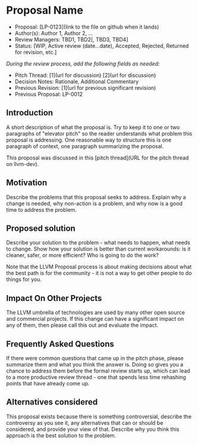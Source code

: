 # Proposal Name

*   Proposal: [LP-0123](link to the file on github when it lands)
*   Author(s): Author 1, Author 2, ...
*   Review Managers: TBD1, TBD2[, TBD3, TBD4]
*   Status: [WIP, Active review (date...date), Accepted, Rejected, Returned for revision, etc.]

_During the review process, add the following fields as needed:_

*   Pitch Thread: [1](url for discussion) [2](url for discussion)
*   Decision Notes: Rationale, Additional Commentary
*   Previous Revision: [1](url for previous significant revision)
*   Previous Proposal: LP-0012


## Introduction

A short description of what the proposal is. Try to keep it to one or two paragraphs of "elevator pitch" so the reader understands what problem this proposal is addressing.  One reasonable way to structure this is one paragraph of context, one paragraph summarizing the proposal.

This proposal was discussed in this [pitch thread](URL for the pitch thread on llvm-dev). 


## Motivation

Describe the problems that this proposal seeks to address. Explain why a change is needed, why non-action is a problem, and why now is a good time to address the problem.


## Proposed solution

Describe your solution to the problem - what needs to happen, what needs to change.   Show how your solution is better than current workarounds: is it cleaner, safer, or more efficient?  Who is going to do the work?

Note that the LLVM Proposal process is about making decisions about what the best path is for the community - it is not a way to get other people to do things for you.


## Impact On Other Projects

The LLVM umbrella of technologies are used by many other open source and commercial projects.  If this change can have a significant impact on any of them, then please call this out and evaluate the impact.


## Frequently Asked Questions

If there were common questions that came up in the pitch phase, please summarize them and what you think the answer is.  Doing so gives you a chance to address them before the formal review starts up, which can lead to a more productive review thread - one that spends less time rehashing points that have already come up.


## Alternatives considered

This proposal exists because there is something controversial, describe the controversy as you see it, any alternatives that can or should be considered, and provide your view of that.  Describe why you think this approach is the best solution to the problem.


